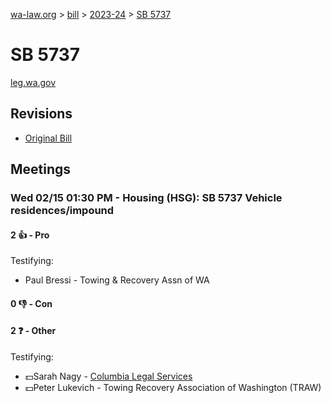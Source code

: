 [wa-law.org](/) > [bill](/bill/) > [2023-24](/bill/2023-24/) > [SB 5737](/bill/2023-24/sb/5737/)

# SB 5737
[leg.wa.gov](https://app.leg.wa.gov/billsummary?BillNumber=5737&Year=2023&Initiative=false)

## Revisions
* [Original Bill](1/)

## Meetings
### Wed 02/15 01:30 PM - Housing (HSG): SB 5737 Vehicle residences/impound
#### 2 👍 - Pro
Testifying:
* Paul Bressi - Towing & Recovery Assn of WA

#### 0 👎 - Con

#### 2 ❓ - Other
Testifying:
* 💵Sarah Nagy - [Columbia Legal Services](/org/columbia_legal_services/)
* 💵Peter Lukevich - Towing Recovery Association of Washington (TRAW)
